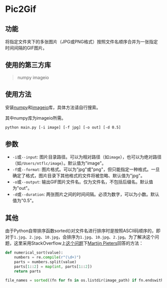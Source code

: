 # Pic2Gif

## 功能

将指定文件夹下的多张图片（JPG或PNG格式）按照文件名顺序合并为一张指定时间间隔的GIF图片。

## 使用的第三方库

> numpy
> imageio

## 使用方法

安装[numpy](http://www.numpy.org/)和[imageio](http://imageio.github.io/)库，具体方法请自行搜索。

其中numpy库为imageio所需。

``` bash
python main.py [-i image] [-f jpg] [-o out] [-d 0.5]
```

## 参数

- `-i`或`--input`: 图片目录路径。可以为相对路径（如`image`），也可以为绝对路径（如`/Users/ntflc/image`）。默认值为"image"。
- `-f`或`--format`: 图片格式。可以为"jpg"或"png"，但只能指定一种格式。一旦确定了格式，图片目录下其他格式的文件将被忽略、默认值为"jpg"。
- `-o`或`--output`: 输出GIF图片文件名。仅为文件名，不包括后缀名。默认值为"out"。
- `-d`或`--duration`: 两张图片之间的时间间隔。必须为数字，可以为小数。默认值为"0.5"。

## 其他

由于Python自带排序函数sorted()对文件名进行排序时是按照ASCII码顺序的，即对于`1.jpg`、`2.jpg`、`10.jpg`，会排序为`1.jpg`、`10.jpg`、`2.jpg`。为了解决这个问题，这里采用StackOverflow上[这个问题](http://stackoverflow.com/questions/12093940/reading-files-in-a-particular-order-in-python)下[Martijn Pieters](http://stackoverflow.com/users/100297/martijn-pieters)回答的方法：

``` python
def numerical_sort(value):
    numbers = re.compile(r"(\d+)")
    parts = numbers.split(value)
    parts[1::2] = map(int, parts[1::2])
    return parts

file_names = sorted((fn for fn in os.listdir(image_path) if fn.endswith(image_format)), key=numerical_sort)
```
